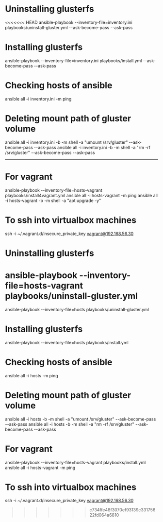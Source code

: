 # Uninstalling glusterfs
<<<<<<< HEAD
ansible-playbook --inventory-file=inventory.ini playbooks/uninstall-gluster.yml --ask-become-pass --ask-pass

# Installing glusterfs
ansible-playbook --inventory-file=inventory.ini playbooks/install.yml --ask-become-pass --ask-pass

# Checking hosts of ansible
ansible all -i inventory.ini -m ping

# Deleting mount path of gluster volume
ansible all -i inventory.ini -b -m shell -a "umount /srv/gluster" --ask-become-pass --ask-pass
ansible all -i inventory.ini -b -m shell -a "rm -rf /srv/gluster" --ask-become-pass --ask-pass

-------------------------------------------------------------------------------------
# For vagrant
ansible-playbook --inventory-file=hosts-vagrant playbooks/install4vagrant.yml
ansible all -i hosts-vagrant -m ping
ansible all -i hosts-vagrant -b -m shell -a "apt upgrade -y"

# To ssh into virtualbox machines
ssh -i ~/.vagrant.d/insecure_private_key  vagrant@192.168.56.30

# Uninstalling glusterfs
ansible-playbook --inventory-file=hosts-vagrant playbooks/uninstall-gluster.yml
=======
ansible-playbook --inventory-file=hosts playbooks/uninstall-gluster.yml

# Installing glusterfs
ansible-playbook --inventory-file=hosts playbooks/install.yml

# Checking hosts of ansible
ansible all -i hosts -m ping

# Deleting mount path of gluster volume
ansible all -i hosts -b -m shell -a "umount /srv/gluster" --ask-become-pass --ask-pass
ansible all -i hosts -b -m shell -a "rm -rf /srv/gluster" --ask-become-pass --ask-pass

# For vagrant
ansible-playbook --inventory-file=hosts-vagrant playbooks/install.yml
ansible all -i hosts-vagrant -m ping

# To ssh into virtualbox machines
ssh -i ~/.vagrant.d/insecure_private_key  vagrant@192.168.56.30
>>>>>>> c734ffe48f3070ef93139c33175622fd064a6810
